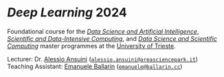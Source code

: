 # *Deep Learning* 2024

Foundational course for the [*Data Science and Artificial Intelligence*](https://dsai.units.it/), [*Scientific and Data-Intensive Computing*](https://sdic.units.it/), and [*Data Science and Scientific Computing*](https://dssc.units.it/) master programmes at the [University of Trieste](https://www.units.it/).



Lecturer: Dr. [Alessio Ansuini](https://www.areasciencepark.it/piattaforme-tecnologiche-update-2023/il-team/alessio-ansuini/) ([`alessio.ansuini@areasciencepark.it`](mailto:alessio.ansuini@areasciencepark.it))  
Teaching Assistant: [Emanuele Ballarin](...) ([`emanuele@ballarin.cc`](mailto:emanuele@ballarin.cc))
